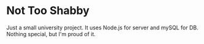 # Not Too Shabby
Just a small university project.
It uses Node.js for server and mySQL for DB.
Nothing special, but I'm proud of it.
